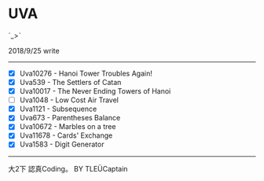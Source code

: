 # UVA

ˊ_>ˋ

2018/9/25 write



-------------------------------------------------------------------
* [x] Uva10276 - Hanoi Tower Troubles Again!
* [x] Uva539 - The Settlers of Catan
* [x] Uva10017 - The Never Ending Towers of Hanoi
* [ ] Uva1048 - Low Cost Air Travel
* [x] Uva1121 - Subsequence
* [x] Uva673 - Parentheses Balance
* [x] Uva10672 - Marbles on a tree
* [x] Uva11678 - Cards' Exchange
* [x] Uva1583 - Digit Generator
-------------------------------------------------------------------
大2下 認真Coding。
                                             BY TLEÜCaptain
